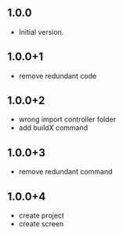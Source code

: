 ## 1.0.0

- Initial version.

## 1.0.0+1

- remove redundant code

## 1.0.0+2

- wrong import controller folder 
- add buildX command

## 1.0.0+3

- remove redundant command
## 1.0.0+4

- create project
- create screen
